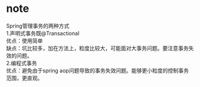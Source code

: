 # note

Spring管理事务的两种方式  
1.声明式事务既@Transactional    
优点：使用简单  
缺点：坑比较多，加在方法上，粒度比较大，可能面对大事务问题。要注意事务失效的问题。  
2.编程式事务  
优点：避免由于spring aop问题导致的事务失效问题。能够更小粒度的控制事务范围，更直观。  
